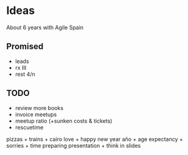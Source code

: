 # Ideas

About 6 years with Agile Spain

## Promised

* leads
* rx III
* rest 4/n

## TODO

* review more books
* invoice meetups
* meetup ratio (+sunken costs & tickets)
* rescuetime

pizzas + trains + cairo love + happy new year año + age expectancy + sorries + time preparing presentation + think in slides
